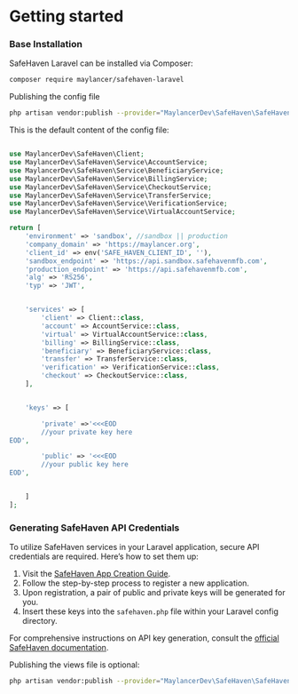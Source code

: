 # Getting started 


### Base Installation

SafeHaven Laravel can be installed via Composer:

```bash
composer require maylancer/safehaven-laravel
```


Publishing the config file

```bash
php artisan vendor:publish --provider="MaylancerDev\SafeHaven\SafeHavenServiceProvider" --tag="config"
```

This is the default content of the config file:

```php 

use MaylancerDev\SafeHaven\Client;
use MaylancerDev\SafeHaven\Service\AccountService;
use MaylancerDev\SafeHaven\Service\BeneficiaryService;
use MaylancerDev\SafeHaven\Service\BillingService;
use MaylancerDev\SafeHaven\Service\CheckoutService;
use MaylancerDev\SafeHaven\Service\TransferService;
use MaylancerDev\SafeHaven\Service\VerificationService;
use MaylancerDev\SafeHaven\Service\VirtualAccountService;

return [
    'environment' => 'sandbox', //sandbox || production
    'company_domain' => 'https://maylancer.org',
    'client_id' => env('SAFE_HAVEN_CLIENT_ID', ''),
    'sandbox_endpoint' => 'https://api.sandbox.safehavenmfb.com',
    'production_endpoint' => 'https://api.safehavenmfb.com',
    'alg' => 'RS256',
    'typ' => 'JWT',


    'services' => [
        'client' => Client::class,
        'account' => AccountService::class,
        'virtual' => VirtualAccountService::class,
        'billing' => BillingService::class,
        'beneficiary' => BeneficiaryService::class,
        'transfer' => TransferService::class,
        'verification' => VerificationService::class,
        'checkout' => CheckoutService::class,
    ],


    'keys' => [

        'private' =>'<<<EOD
        //your private key here
EOD',

        'public' => '<<<EOD
        //your public key here
EOD',


    ]
];
```

### Generating SafeHaven API Credentials

To utilize SafeHaven services in your Laravel application, secure API credentials are required. Here’s how to set them up:

1. Visit the [SafeHaven App Creation Guide](https://safehavenmfb.readme.io/reference/creating-an-app).
2. Follow the step-by-step process to register a new application.
3. Upon registration, a pair of public and private keys will be generated for you.
4. Insert these keys into the `safehaven.php` file within your Laravel config directory.

For comprehensive instructions on API key generation, consult the [official SafeHaven documentation](https://safehavenmfb.readme.io/reference/creating-an-app).


Publishing the views file is optional:

```bash
php artisan vendor:publish --provider="MaylancerDev\SafeHaven\SafeHavenServiceProvider" --tag="views"
```


